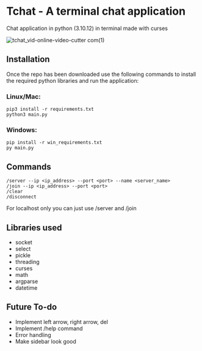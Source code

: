 # Tchat - A terminal chat application

Chat application in python (3.10.12) in terminal made with curses

![tchat_vid-_online-video-cutter com_(1)](https://github.com/Marc0-H/Tchat/assets/79107936/96b77e03-dd31-4f57-ae59-937ed328380f)

## Installation

Once the repo has been downloaded use the following commands to install the required python libraries and run the application:

### Linux/Mac:
```
pip3 install -r requirements.txt
python3 main.py
```
### Windows:
```
pip install -r win_requirements.txt
py main.py
```

## Commands

```
/server --ip <ip_address> --port <port> --name <server_name>
/join --ip <ip_address> --port <port>
/clear
/disconnect
```

For localhost only you can just use /server and /join

## Libraries used
* socket
* select
* pickle
* threading
* curses
* math
* argparse
* datetime

## Future To-do

* Implement left arrow, right arrow, del
* Implement /help command
* Error handling
* Make sidebar look good
